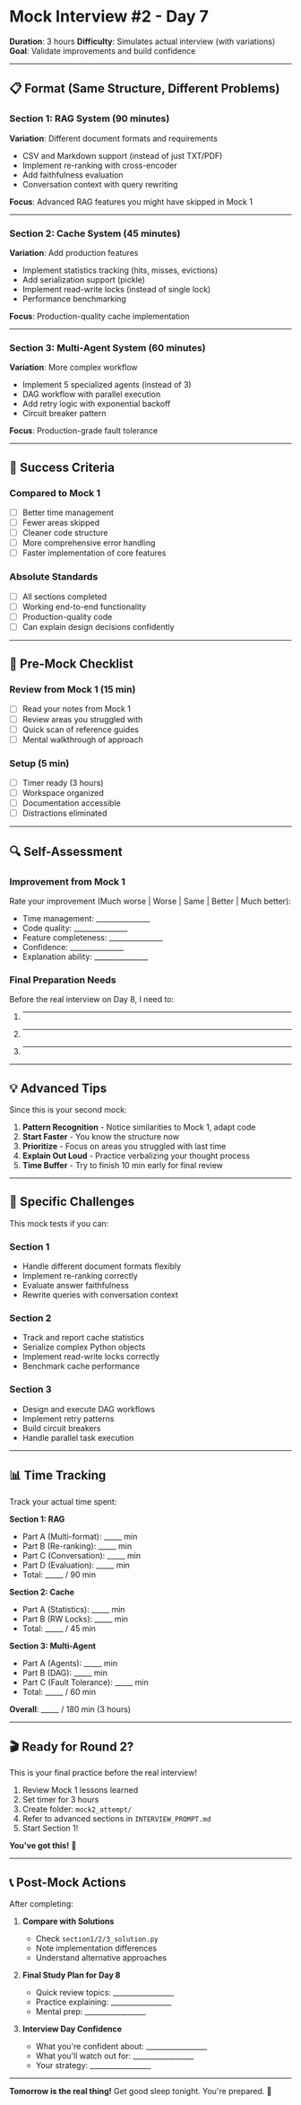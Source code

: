 # Mock Interview #2 - Day 7

**Duration**: 3 hours
**Difficulty**: Simulates actual interview (with variations)
**Goal**: Validate improvements and build confidence

---

## 📋 Format (Same Structure, Different Problems)

### Section 1: RAG System (90 minutes)

**Variation**: Different document formats and requirements
- CSV and Markdown support (instead of just TXT/PDF)
- Implement re-ranking with cross-encoder
- Add faithfulness evaluation
- Conversation context with query rewriting

**Focus**: Advanced RAG features you might have skipped in Mock 1

---

### Section 2: Cache System (45 minutes)

**Variation**: Add production features
- Implement statistics tracking (hits, misses, evictions)
- Add serialization support (pickle)
- Implement read-write locks (instead of single lock)
- Performance benchmarking

**Focus**: Production-quality cache implementation

---

### Section 3: Multi-Agent System (60 minutes)

**Variation**: More complex workflow
- Implement 5 specialized agents (instead of 3)
- DAG workflow with parallel execution
- Add retry logic with exponential backoff
- Circuit breaker pattern

**Focus**: Production-grade fault tolerance

---

## 🎯 Success Criteria

### Compared to Mock 1
- [ ] Better time management
- [ ] Fewer areas skipped
- [ ] Cleaner code structure
- [ ] More comprehensive error handling
- [ ] Faster implementation of core features

### Absolute Standards
- [ ] All sections completed
- [ ] Working end-to-end functionality
- [ ] Production-quality code
- [ ] Can explain design decisions confidently

---

## 📝 Pre-Mock Checklist

### Review from Mock 1 (15 min)
- [ ] Read your notes from Mock 1
- [ ] Review areas you struggled with
- [ ] Quick scan of reference guides
- [ ] Mental walkthrough of approach

### Setup (5 min)
- [ ] Timer ready (3 hours)
- [ ] Workspace organized
- [ ] Documentation accessible
- [ ] Distractions eliminated

---

## 🔍 Self-Assessment

### Improvement from Mock 1
Rate your improvement (Much worse | Worse | Same | Better | Much better):

- Time management: _______________
- Code quality: _______________
- Feature completeness: _______________
- Confidence: _______________
- Explanation ability: _______________

### Final Preparation Needs

Before the real interview on Day 8, I need to:

1. _____________________________________
2. _____________________________________
3. _____________________________________

---

## 💡 Advanced Tips

Since this is your second mock:

1. **Pattern Recognition** - Notice similarities to Mock 1, adapt code
2. **Start Faster** - You know the structure now
3. **Prioritize** - Focus on areas you struggled with last time
4. **Explain Out Loud** - Practice verbalizing your thought process
5. **Time Buffer** - Try to finish 10 min early for final review

---

## 🎯 Specific Challenges

This mock tests if you can:

### Section 1
- Handle different document formats flexibly
- Implement re-ranking correctly
- Evaluate answer faithfulness
- Rewrite queries with conversation context

### Section 2
- Track and report cache statistics
- Serialize complex Python objects
- Implement read-write locks correctly
- Benchmark cache performance

### Section 3
- Design and execute DAG workflows
- Implement retry patterns
- Build circuit breakers
- Handle parallel task execution

---

## 📊 Time Tracking

Track your actual time spent:

**Section 1: RAG**
- Part A (Multi-format): _____ min
- Part B (Re-ranking): _____ min
- Part C (Conversation): _____ min
- Part D (Evaluation): _____ min
- Total: _____ / 90 min

**Section 2: Cache**
- Part A (Statistics): _____ min
- Part B (RW Locks): _____ min
- Total: _____ / 45 min

**Section 3: Multi-Agent**
- Part A (Agents): _____ min
- Part B (DAG): _____ min
- Part C (Fault Tolerance): _____ min
- Total: _____ / 60 min

**Overall**: _____ / 180 min (3 hours)

---

## 🎬 Ready for Round 2?

This is your final practice before the real interview!

1. Review Mock 1 lessons learned
2. Set timer for 3 hours
3. Create folder: `mock2_attempt/`
4. Refer to advanced sections in `INTERVIEW_PROMPT.md`
5. Start Section 1!

**You've got this!** 💪

---

## 📞 Post-Mock Actions

After completing:

1. **Compare with Solutions**
   - Check `section1/2/3_solution.py`
   - Note implementation differences
   - Understand alternative approaches

2. **Final Study Plan for Day 8**
   - Quick review topics: _________________
   - Practice explaining: _________________
   - Mental prep: _________________

3. **Interview Day Confidence**
   - What you're confident about: _________________
   - What you'll watch out for: _________________
   - Your strategy: _________________

---

**Tomorrow is the real thing!** Get good sleep tonight. You're prepared. 🚀
